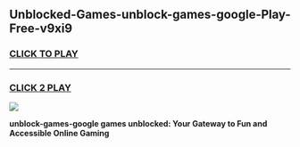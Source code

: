
## Unblocked-Games-unblock-games-google-Play-Free-v9xi9
<h3>
<a href="https://premium76.site?title=unblock-games-google&ref=17A">CLICK TO PLAY</a></h3>
<hr>

<h3>
<a href="https://premium76.site?title=unblock-games-google&ref=17A">CLICK 2 PLAY</a>
  
</h3>

<a href="https://premium76.site?title=unblock-games-google&ref=17A"><img src="https://clearcache.store/games.png"></a>


**unblock-games-google games unblocked: Your Gateway to Fun and Accessible Online Gaming**
